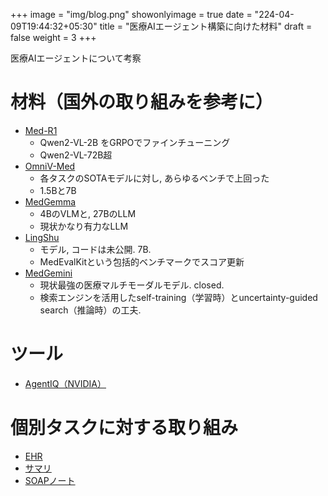 +++
image = "img/blog.png"
showonlyimage = true
date = "224-04-09T19:44:32+05:30"
title = "医療AIエージェント構築に向けた材料"
draft = false
weight = 3
+++

医療AIエージェントについて考察

<!--more-->

# 材料（国外の取り組みを参考に）
- [Med-R1](https://huggingface.co/yuxianglai117/Med-R1)
    - Qwen2-VL-2B をGRPOでファインチューニング
    - Qwen2-VL-72B超
- [OmniV-Med](https://arxiv.org/abs/2504.14692)
    - 各タスクのSOTAモデルに対し, あらゆるベンチで上回った
    - 1.5Bと7B
- [MedGemma](https://huggingface.co/collections/google/medgemma-release-680aade845f90bec6a3f60c4)
    - 4BのVLMと, 27BのLLM
    - 現状かなり有力なLLM
- [LingShu](https://arxiv.org/abs/2506.07044)
    - モデル, コードは未公開. 7B.
    - MedEvalKitという包括的ベンチマークでスコア更新
- [MedGemini](https://arxiv.org/pdf/2404.18416)
    - 現状最強の医療マルチモーダルモデル. closed.
    - 検索エンジンを活用したself-training（学習時）とuncertainty-guided search（推論時）の工夫.

# ツール
- [AgentIQ（NVIDIA）](https://developer.nvidia.com/agent-intelligence-toolkit)



# 個別タスクに対する取り組み
- [EHR]()
- [サマリ]()
- [SOAPノート](https://aclanthology.org/2025.cl4health-1.4.pdf#page10)